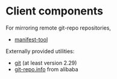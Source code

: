 # Client components


For mirroring remote git-repo repositories, 
* [manifest-tool](https://github.com/pullreqer/manifest-tool)

Externally provided utilities:
* [git](git-scm.org) (at least version 2.29)
* [git-repo.info](https://git-repo.info) from alibaba

